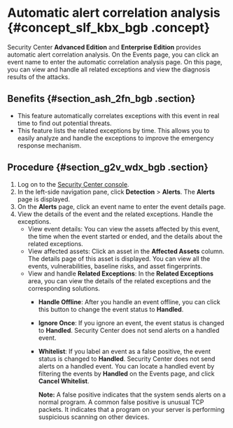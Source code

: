 # Automatic alert correlation analysis {#concept_slf_kbx_bgb .concept}

Security Center **Advanced Edition** and **Enterprise Edition** provides automatic alert correlation analysis. On the Events page, you can click an event name to enter the automatic correlation analysis page. On this page, you can view and handle all related exceptions and view the diagnosis results of the attacks.

## Benefits {#section_ash_2fn_bgb .section}

-   This feature automatically correlates exceptions with this event in real time to find out potential threats.
-   This feature lists the related exceptions by time. This allows you to easily analyze and handle the exceptions to improve the emergency response mechanism.

## Procedure {#section_g2v_wdx_bgb .section}

1.  Log on to the [Security Center console](partners-intl.console.aliyun.com/#/sas).
2.  In the left-side navigation pane, click **Detection** \> **Alerts**. The **Alerts** page is displayed.
3.  On the **Alerts** page, click an event name to enter the event details page.
4.  View the details of the event and the related exceptions. Handle the exceptions.
    -   View event details: You can view the assets affected by this event, the time when the event started or ended, and the details about the related exceptions.
    -   View affected assets: Click an asset in the **Affected Assets** column. The details page of this asset is displayed. You can view all the events, vulnerabilities, baseline risks, and asset fingerprints.
    -   View and handle **Related Exceptions**: In the **Related Exceptions** area, you can view the details of the related exceptions and the corresponding solutions.
        -   **Handle Offline**: After you handle an event offline, you can click this button to change the event status to **Handled**.
        -   **Ignore Once**: If you ignore an event, the event status is changed to **Handled**. Security Center does not send alerts on a handled event.
        -   **Whitelist**: If you label an event as a false positive, the event status is changed to **Handled**. Security Center does not send alerts on a handled event. You can locate a handled event by filtering the events by **Handled** on the Events page, and click **Cancel Whitelist**.

            **Note:** A false positive indicates that the system sends alerts on a normal program. A common false positive is unusual TCP packets. It indicates that a program on your server is performing suspicious scanning on other devices.


